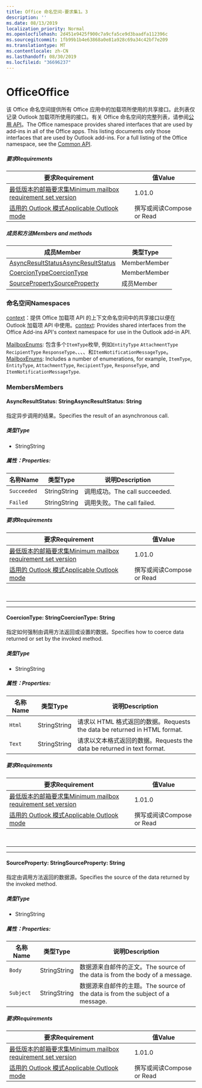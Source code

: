 ```yaml
---
title: Office 命名空间-要求集1。3
description: ''
ms.date: 08/13/2019
localization_priority: Normal
ms.openlocfilehash: 2d451e9425f900c7a9cfa5ce9d3baadfa112396c
ms.sourcegitcommit: 1fb99b1b4e63868a0e81a928c69a34c42bf7e209
ms.translationtype: MT
ms.contentlocale: zh-CN
ms.lasthandoff: 08/30/2019
ms.locfileid: "36696237"
---
```

# <a name="office"></a><span data-ttu-id="ca092-102">Office</span><span class="sxs-lookup"><span data-stu-id="ca092-102">Office</span></span>

<span data-ttu-id="ca092-p101">该 Office 命名空间提供所有 Office 应用中的加载项所使用的共享接口。此列表仅记录 Outlook 加载项所使用的接口。有关 Office 命名空间的完整列表，请参阅[公用 API](/javascript/api/office)。</span><span class="sxs-lookup"><span data-stu-id="ca092-p101">The Office namespace provides shared interfaces that are used by add-ins in all of the Office apps. This listing documents only those interfaces that are used by Outlook add-ins. For a full listing of the Office namespace, see the [Common API](/javascript/api/office).</span></span>

##### <a name="requirements"></a><span data-ttu-id="ca092-105">要求</span><span class="sxs-lookup"><span data-stu-id="ca092-105">Requirements</span></span>

|<span data-ttu-id="ca092-106">要求</span><span class="sxs-lookup"><span data-stu-id="ca092-106">Requirement</span></span>| <span data-ttu-id="ca092-107">值</span><span class="sxs-lookup"><span data-stu-id="ca092-107">Value</span></span>|
|---|---|
|[<span data-ttu-id="ca092-108">最低版本的邮箱要求集</span><span class="sxs-lookup"><span data-stu-id="ca092-108">Minimum mailbox requirement set version</span></span>](/office/dev/add-ins/reference/requirement-sets/outlook-api-requirement-sets)| <span data-ttu-id="ca092-109">1.0</span><span class="sxs-lookup"><span data-stu-id="ca092-109">1.0</span></span>|
|[<span data-ttu-id="ca092-110">适用的 Outlook 模式</span><span class="sxs-lookup"><span data-stu-id="ca092-110">Applicable Outlook mode</span></span>](/outlook/add-ins/#extension-points)| <span data-ttu-id="ca092-111">撰写或阅读</span><span class="sxs-lookup"><span data-stu-id="ca092-111">Compose or Read</span></span>|

##### <a name="members-and-methods"></a><span data-ttu-id="ca092-112">成员和方法</span><span class="sxs-lookup"><span data-stu-id="ca092-112">Members and methods</span></span>

| <span data-ttu-id="ca092-113">成员</span><span class="sxs-lookup"><span data-stu-id="ca092-113">Member</span></span> | <span data-ttu-id="ca092-114">类型</span><span class="sxs-lookup"><span data-stu-id="ca092-114">Type</span></span> |
|--------|------|
| [<span data-ttu-id="ca092-115">AsyncResultStatus</span><span class="sxs-lookup"><span data-stu-id="ca092-115">AsyncResultStatus</span></span>](#asyncresultstatus-string) | <span data-ttu-id="ca092-116">Member</span><span class="sxs-lookup"><span data-stu-id="ca092-116">Member</span></span> |
| [<span data-ttu-id="ca092-117">CoercionType</span><span class="sxs-lookup"><span data-stu-id="ca092-117">CoercionType</span></span>](#coerciontype-string) | <span data-ttu-id="ca092-118">Member</span><span class="sxs-lookup"><span data-stu-id="ca092-118">Member</span></span> |
| [<span data-ttu-id="ca092-119">SourceProperty</span><span class="sxs-lookup"><span data-stu-id="ca092-119">SourceProperty</span></span>](#sourceproperty-string) | <span data-ttu-id="ca092-120">成员</span><span class="sxs-lookup"><span data-stu-id="ca092-120">Member</span></span> |

### <a name="namespaces"></a><span data-ttu-id="ca092-121">命名空间</span><span class="sxs-lookup"><span data-stu-id="ca092-121">Namespaces</span></span>

<span data-ttu-id="ca092-122">[context](office.context.md)：提供 Office 加载项 API 的上下文命名空间中的共享接口以便在 Outlook 加载项 API 中使用。</span><span class="sxs-lookup"><span data-stu-id="ca092-122">[context](office.context.md): Provides shared interfaces from the Office Add-ins API's context namespace for use in the Outlook add-in API.</span></span>

<span data-ttu-id="ca092-123">[MailboxEnums](/javascript/api/outlook/office.mailboxenums.attachmenttype?view=outlook-js-1.3): 包含多个`ItemType`枚举, 例如`EntityType` `AttachmentType` `RecipientType` `ResponseType`、、、、和`ItemNotificationMessageType`。</span><span class="sxs-lookup"><span data-stu-id="ca092-123">[MailboxEnums](/javascript/api/outlook/office.mailboxenums.attachmenttype?view=outlook-js-1.3): Includes a number of enumerations, for example, `ItemType`, `EntityType`, `AttachmentType`, `RecipientType`, `ResponseType`, and `ItemNotificationMessageType`.</span></span>

### <a name="members"></a><span data-ttu-id="ca092-124">Members</span><span class="sxs-lookup"><span data-stu-id="ca092-124">Members</span></span>

#### <a name="asyncresultstatus-string"></a><span data-ttu-id="ca092-125">AsyncResultStatus: String</span><span class="sxs-lookup"><span data-stu-id="ca092-125">AsyncResultStatus: String</span></span>

<span data-ttu-id="ca092-126">指定异步调用的结果。</span><span class="sxs-lookup"><span data-stu-id="ca092-126">Specifies the result of an asynchronous call.</span></span>

##### <a name="type"></a><span data-ttu-id="ca092-127">类型</span><span class="sxs-lookup"><span data-stu-id="ca092-127">Type</span></span>

*   <span data-ttu-id="ca092-128">String</span><span class="sxs-lookup"><span data-stu-id="ca092-128">String</span></span>

##### <a name="properties"></a><span data-ttu-id="ca092-129">属性：</span><span class="sxs-lookup"><span data-stu-id="ca092-129">Properties:</span></span>

|<span data-ttu-id="ca092-130">名称</span><span class="sxs-lookup"><span data-stu-id="ca092-130">Name</span></span>| <span data-ttu-id="ca092-131">类型</span><span class="sxs-lookup"><span data-stu-id="ca092-131">Type</span></span>| <span data-ttu-id="ca092-132">说明</span><span class="sxs-lookup"><span data-stu-id="ca092-132">Description</span></span>|
|---|---|---|
|`Succeeded`| <span data-ttu-id="ca092-133">String</span><span class="sxs-lookup"><span data-stu-id="ca092-133">String</span></span>|<span data-ttu-id="ca092-134">调用成功。</span><span class="sxs-lookup"><span data-stu-id="ca092-134">The call succeeded.</span></span>|
|`Failed`| <span data-ttu-id="ca092-135">String</span><span class="sxs-lookup"><span data-stu-id="ca092-135">String</span></span>|<span data-ttu-id="ca092-136">调用失败。</span><span class="sxs-lookup"><span data-stu-id="ca092-136">The call failed.</span></span>|

##### <a name="requirements"></a><span data-ttu-id="ca092-137">要求</span><span class="sxs-lookup"><span data-stu-id="ca092-137">Requirements</span></span>

|<span data-ttu-id="ca092-138">要求</span><span class="sxs-lookup"><span data-stu-id="ca092-138">Requirement</span></span>| <span data-ttu-id="ca092-139">值</span><span class="sxs-lookup"><span data-stu-id="ca092-139">Value</span></span>|
|---|---|
|[<span data-ttu-id="ca092-140">最低版本的邮箱要求集</span><span class="sxs-lookup"><span data-stu-id="ca092-140">Minimum mailbox requirement set version</span></span>](/office/dev/add-ins/reference/requirement-sets/outlook-api-requirement-sets)| <span data-ttu-id="ca092-141">1.0</span><span class="sxs-lookup"><span data-stu-id="ca092-141">1.0</span></span>|
|[<span data-ttu-id="ca092-142">适用的 Outlook 模式</span><span class="sxs-lookup"><span data-stu-id="ca092-142">Applicable Outlook mode</span></span>](/outlook/add-ins/#extension-points)| <span data-ttu-id="ca092-143">撰写或阅读</span><span class="sxs-lookup"><span data-stu-id="ca092-143">Compose or Read</span></span>|

<br>

---
---

#### <a name="coerciontype-string"></a><span data-ttu-id="ca092-144">CoercionType: String</span><span class="sxs-lookup"><span data-stu-id="ca092-144">CoercionType: String</span></span>

<span data-ttu-id="ca092-145">指定如何强制由调用方法返回或设置的数据。</span><span class="sxs-lookup"><span data-stu-id="ca092-145">Specifies how to coerce data returned or set by the invoked method.</span></span>

##### <a name="type"></a><span data-ttu-id="ca092-146">类型</span><span class="sxs-lookup"><span data-stu-id="ca092-146">Type</span></span>

*   <span data-ttu-id="ca092-147">String</span><span class="sxs-lookup"><span data-stu-id="ca092-147">String</span></span>

##### <a name="properties"></a><span data-ttu-id="ca092-148">属性：</span><span class="sxs-lookup"><span data-stu-id="ca092-148">Properties:</span></span>

|<span data-ttu-id="ca092-149">名称</span><span class="sxs-lookup"><span data-stu-id="ca092-149">Name</span></span>| <span data-ttu-id="ca092-150">类型</span><span class="sxs-lookup"><span data-stu-id="ca092-150">Type</span></span>| <span data-ttu-id="ca092-151">说明</span><span class="sxs-lookup"><span data-stu-id="ca092-151">Description</span></span>|
|---|---|---|
|`Html`| <span data-ttu-id="ca092-152">String</span><span class="sxs-lookup"><span data-stu-id="ca092-152">String</span></span>|<span data-ttu-id="ca092-153">请求以 HTML 格式返回的数据。</span><span class="sxs-lookup"><span data-stu-id="ca092-153">Requests the data be returned in HTML format.</span></span>|
|`Text`| <span data-ttu-id="ca092-154">String</span><span class="sxs-lookup"><span data-stu-id="ca092-154">String</span></span>|<span data-ttu-id="ca092-155">请求以文本格式返回的数据。</span><span class="sxs-lookup"><span data-stu-id="ca092-155">Requests the data be returned in text format.</span></span>|

##### <a name="requirements"></a><span data-ttu-id="ca092-156">要求</span><span class="sxs-lookup"><span data-stu-id="ca092-156">Requirements</span></span>

|<span data-ttu-id="ca092-157">要求</span><span class="sxs-lookup"><span data-stu-id="ca092-157">Requirement</span></span>| <span data-ttu-id="ca092-158">值</span><span class="sxs-lookup"><span data-stu-id="ca092-158">Value</span></span>|
|---|---|
|[<span data-ttu-id="ca092-159">最低版本的邮箱要求集</span><span class="sxs-lookup"><span data-stu-id="ca092-159">Minimum mailbox requirement set version</span></span>](/office/dev/add-ins/reference/requirement-sets/outlook-api-requirement-sets)| <span data-ttu-id="ca092-160">1.0</span><span class="sxs-lookup"><span data-stu-id="ca092-160">1.0</span></span>|
|[<span data-ttu-id="ca092-161">适用的 Outlook 模式</span><span class="sxs-lookup"><span data-stu-id="ca092-161">Applicable Outlook mode</span></span>](/outlook/add-ins/#extension-points)| <span data-ttu-id="ca092-162">撰写或阅读</span><span class="sxs-lookup"><span data-stu-id="ca092-162">Compose or Read</span></span>|

<br>

---
---

#### <a name="sourceproperty-string"></a><span data-ttu-id="ca092-163">SourceProperty: String</span><span class="sxs-lookup"><span data-stu-id="ca092-163">SourceProperty: String</span></span>

<span data-ttu-id="ca092-164">指定由调用方法返回的数据源。</span><span class="sxs-lookup"><span data-stu-id="ca092-164">Specifies the source of the data returned by the invoked method.</span></span>

##### <a name="type"></a><span data-ttu-id="ca092-165">类型</span><span class="sxs-lookup"><span data-stu-id="ca092-165">Type</span></span>

*   <span data-ttu-id="ca092-166">String</span><span class="sxs-lookup"><span data-stu-id="ca092-166">String</span></span>

##### <a name="properties"></a><span data-ttu-id="ca092-167">属性：</span><span class="sxs-lookup"><span data-stu-id="ca092-167">Properties:</span></span>

|<span data-ttu-id="ca092-168">名称</span><span class="sxs-lookup"><span data-stu-id="ca092-168">Name</span></span>| <span data-ttu-id="ca092-169">类型</span><span class="sxs-lookup"><span data-stu-id="ca092-169">Type</span></span>| <span data-ttu-id="ca092-170">说明</span><span class="sxs-lookup"><span data-stu-id="ca092-170">Description</span></span>|
|---|---|---|
|`Body`| <span data-ttu-id="ca092-171">String</span><span class="sxs-lookup"><span data-stu-id="ca092-171">String</span></span>|<span data-ttu-id="ca092-172">数据源来自邮件的正文。</span><span class="sxs-lookup"><span data-stu-id="ca092-172">The source of the data is from the body of a message.</span></span>|
|`Subject`| <span data-ttu-id="ca092-173">String</span><span class="sxs-lookup"><span data-stu-id="ca092-173">String</span></span>|<span data-ttu-id="ca092-174">数据源来自邮件的主题。</span><span class="sxs-lookup"><span data-stu-id="ca092-174">The source of the data is from the subject of a message.</span></span>|

##### <a name="requirements"></a><span data-ttu-id="ca092-175">要求</span><span class="sxs-lookup"><span data-stu-id="ca092-175">Requirements</span></span>

|<span data-ttu-id="ca092-176">要求</span><span class="sxs-lookup"><span data-stu-id="ca092-176">Requirement</span></span>| <span data-ttu-id="ca092-177">值</span><span class="sxs-lookup"><span data-stu-id="ca092-177">Value</span></span>|
|---|---|
|[<span data-ttu-id="ca092-178">最低版本的邮箱要求集</span><span class="sxs-lookup"><span data-stu-id="ca092-178">Minimum mailbox requirement set version</span></span>](/office/dev/add-ins/reference/requirement-sets/outlook-api-requirement-sets)| <span data-ttu-id="ca092-179">1.0</span><span class="sxs-lookup"><span data-stu-id="ca092-179">1.0</span></span>|
|[<span data-ttu-id="ca092-180">适用的 Outlook 模式</span><span class="sxs-lookup"><span data-stu-id="ca092-180">Applicable Outlook mode</span></span>](/outlook/add-ins/#extension-points)| <span data-ttu-id="ca092-181">撰写或阅读</span><span class="sxs-lookup"><span data-stu-id="ca092-181">Compose or Read</span></span>|

